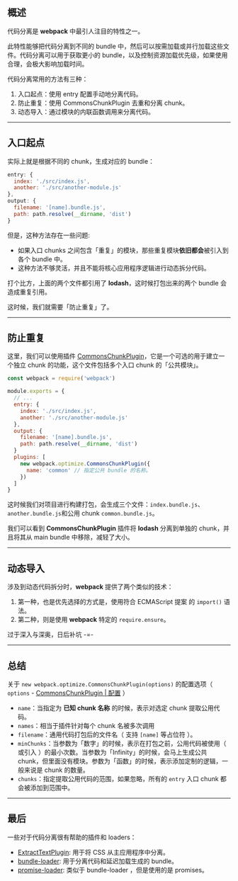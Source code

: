 ## 概述

代码分离是 **webpack** 中最引人注目的特性之一。

此特性能够把代码分离到不同的 bundle 中，然后可以按需加载或并行加载这些文件。代码分离可以用于获取更小的 bundle，以及控制资源加载优先级，如果使用合理，会极大影响加载时间。

代码分离常用的方法有三种：

1. 入口起点：使用 entry 配置手动地分离代码。
1. 防止重复：使用 CommonsChunkPlugin 去重和分离 chunk。
1. 动态导入：通过模块的内联函数调用来分离代码。

---

## 入口起点

实际上就是根据不同的 chunk，生成对应的 bundle：

```javascript
entry: {
  index: './src/index.js',
  another: './src/another-module.js'
},
output: {
  filename: '[name].bundle.js',
  path: path.resolve(__dirname, 'dist')
}
```

但是，这种方法存在一些问题:

- 如果入口 chunks 之间包含「重复」的模块，那些重复模块**依旧都会**被引入到各个 bundle 中。
- 这种方法不够灵活，并且不能将核心应用程序逻辑进行动态拆分代码。

打个比方，上面的两个文件都引用了 **lodash**，这时候打包出来的两个 bundle 会造成重复引用。

这时候，我们就需要「防止重复」了。

---

## 防止重复

这里，我们可以使用插件 [CommonsChunkPlugin](https://www.webpackjs.com/plugins/commons-chunk-plugin/)，它是一个可选的用于建立一个独立 chunk 的功能，这个文件包括多个入口 chunk 的「公共模块」。

```javascript
const webpack = require('webpack')

module.exports = {
  // ...
  entry: {
    index: './src/index.js',
    another: './src/another-module.js'
  },
  output: {
    filename: '[name].bundle.js',
    path: path.resolve(__dirname, 'dist')
  }
  plugins: [
    new webpack.optimize.CommonsChunkPlugin({
      name: 'common' // 指定公共 bundle 的名称。
    })
  ]
}
```

这时候我们对项目进行构建打包，会生成三个文件：`index.bundle.js`、`another.bundle.js`和公用 chunk `common.bundle.js`。

我们可以看到 **CommonsChunkPlugin** 插件将 **lodash** 分离到单独的 chunk，并且将其从 main bundle 中移除，减轻了大小。

---

## 动态导入

涉及到动态代码拆分时，**webpack** 提供了两个类似的技术：

1. 第一种，也是优先选择的方式是，使用符合 ECMAScript 提案 的 `import()` 语法。
1. 第二种，则是使用 **webpack** 特定的 `require.ensure`。

过于深入与深奥，日后补坑 -=-

---

## 总结

关于 `new webpack.optimize.CommonsChunkPlugin(options)` 的配置选项（ `options` - [CommonsChunkPlugin | 配置](https://www.webpackjs.com/plugins/commons-chunk-plugin/#-) ）

- `name`：当指定为 **已知 chunk 名称** 的时候，表示对选定 chunk 提取公用代码。
- `names`：相当于插件针对每个 chunk 名被多次调用
- `filename`：通用代码打包后的文件名（ 支持 `[name]` 等占位符 ）。
- `minChunks`：当参数为「数字」的时候，表示在打包之前，公用代码被使用（ 或引入 ）的最小次数。当参数为「Infinity」的时候，会马上生成公共 chunk，但里面没有模块。参数为「函数」的时候，表示添加定制的逻辑，一般来说是 chunk 的数量。
- `chunks`：指定提取公用代码的范围，如果忽略，所有的 `entry` 入口 chunk 都会被添加到范围中。

---

## 最后

一些对于代码分离很有帮助的插件和 loaders：

- [ExtractTextPlugin](https://www.webpackjs.com/plugins/extract-text-webpack-plugin/): 用于将 CSS 从主应用程序中分离。
- [bundle-loader](https://www.webpackjs.com/loaders/bundle-loader/): 用于分离代码和延迟加载生成的 bundle。
- [promise-loader](https://github.com/gaearon/promise-loader): 类似于 bundle-loader ，但是使用的是 promises。